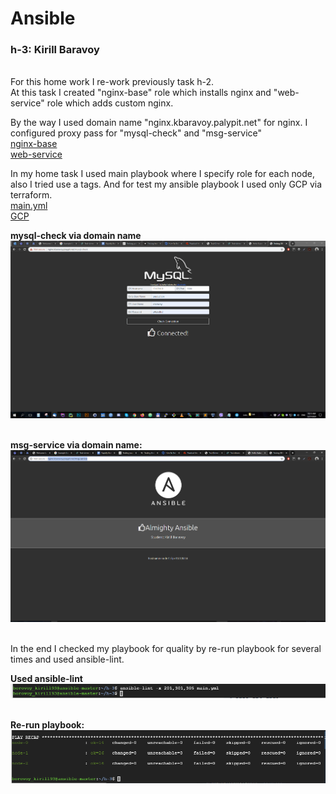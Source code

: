 # Ansible

### h-3: Kirill Baravoy
<br>
For this home work I re-work previously task h-2. <br>At this task I created "nginx-base" role which installs nginx and "web-service" role which adds custom nginx.<br>

By the way I used domain name "nginx.kbaravoy.palypit.net" for nginx. I configured proxy pass for "mysql-check" and "msg-service" <br>
[nginx-base](https://github.com/borovoykirill/Ansible/tree/day-3/roles/nginx-base) <br>
[web-service](https://github.com/borovoykirill/Ansible/tree/day-3/roles/web-service) <br>

In my home task I used main playbook where I specify role for each node, also I tried use a tags. And for test my ansible playbook I used only GCP via terraform. <br>
[main.yml](https://github.com/borovoykirill/Ansible/blob/day-3/main.yml) <br>
[GCP](https://github.com/borovoykirill/Ansible/tree/day-3/GCP-terraform)

**mysql-check via domain name** <br>
![alt text](https://github.com/borovoykirill/Ansible/blob/day-3/img/redirect_mysql.png "Access to mysql-check")
<br>
<br>

**msg-service via domain name:** <br>
![alt text](https://github.com/borovoykirill/Ansible/blob/day-3/img/redirect_msg.png "Access to msg-service")
<br>
<br>


In the end I checked my playbook for quality by re-run playbook for several times and used ansible-lint. <br>

**Used ansible-lint** <br>
![alt text](https://github.com/borovoykirill/Ansible/blob/day-3/img/ansible-lint.png "Playbook without errors")
<br>
<br>

**Re-run playbook:** <br>
![alt text](https://github.com/borovoykirill/Ansible/blob/day-3/img/run_playbook.png "changed=0")
<br>
<br>
